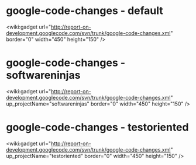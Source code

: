 # google-code-changes - default #

&lt;wiki:gadget url="http://report-on-development.googlecode.com/svn/trunk/google-code-changes.xml" border="0" width="450" height="150" /&gt;

# google-code-changes - softwareninjas #

<wiki:gadget url="http://report-on-development.googlecode.com/svn/trunk/google-code-changes.xml" up\_projectName="softwareninjas" border="0" width="450" height="150" />

# google-code-changes - testoriented #

<wiki:gadget url="http://report-on-development.googlecode.com/svn/trunk/google-code-changes.xml" up\_projectName="testoriented" border="0" width="450" height="150" />